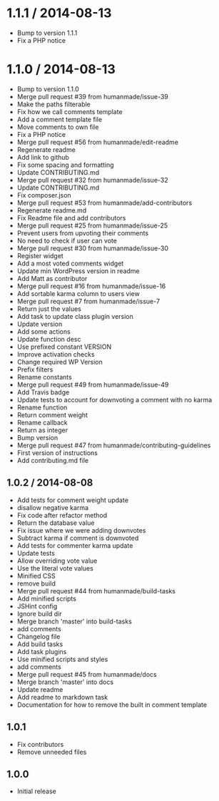 
1.1.1 / 2014-08-13
==================

 * Bump to version 1.1.1
 * Fix a PHP notice

1.1.0 / 2014-08-13
==================

 * Bump to version 1.1.0
 * Merge pull request #39 from humanmade/issue-39
 * Make the paths filterable
 * Fix how we call comments template
 * Add a comment template file
 * Move comments to own file
 * Fix a PHP notice
 * Merge pull request #56 from humanmade/edit-readme
 * Regenerate readme
 * Add link to github
 * Fix some spacing and formatting
 * Update CONTRIBUTING.md
 * Merge pull request #32 from humanmade/issue-32
 * Update CONTRIBUTING.md
 * Fix composer.json
 * Merge pull request #53 from humanmade/add-contributors
 * Regenerate readme.md
 * Fix Readme file and add contributors
 * Merge pull request #25 from humanmade/issue-25
 * Prevent users from upvoting their comments
 * No need to check if user can vote
 * Merge pull request #30 from humanmade/issue-30
 * Register widget
 * Add a most voted comments widget
 * Update min WordPress version in readme
 * Add Matt as contributor
 * Merge pull request #16 from humanmade/issue-16
 * Add sortable karma column to users view
 * Merge pull request #7 from humanmade/issue-7
 * Return just the values
 * Add task to update class plugin version
 * Update version
 * Add some actions
 * Update function desc
 * Use prefixed constant VERSION
 * Improve activation checks
 * Change required WP Version
 * Prefix filters
 * Rename constants
 * Merge pull request #49 from humanmade/issue-49
 * Add Travis badge
 * Update tests to account for downvoting a comment with no karma
 * Rename function
 * Return comment weight
 * Rename callback
 * Return as integer
 * Bump version
 * Merge pull request #47 from humanmade/contributing-guidelines
 * First version of instructions
 * Add contributing.md file

## 1.0.2 / 2014-08-08

 * Add tests for comment weight update
 * disallow negative karma
 * Fix code after refactor method
 * Return the database value
 * Fix issue where we were adding downvotes
 * Subtract karma if comment is downvoted
 * Add tests for commenter karma update
 * Update tests
 * Allow overriding vote value
 * Use the literal vote values
 * Minified CSS
 * remove build
 * Merge pull request #44 from humanmade/build-tasks
 * Add minified scripts
 * JSHint config
 * Ignore build dir
 * Merge branch 'master' into build-tasks
 * add comments
 * Changelog file
 * Add build tasks
 * Add task plugins
 * Use minified scripts and styles
 * add comments
 * Merge pull request #45 from humanmade/docs
 * Merge branch 'master' into docs
 * Update readme
 * Add readme to markdown task
 * Documentation for how to remove the built in comment template
 
## 1.0.1

* Fix contributors
* Remove unneeded files

## 1.0.0

* Initial release